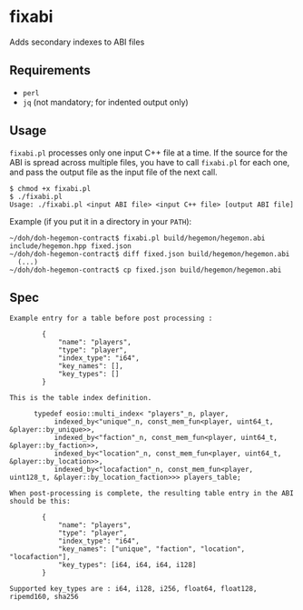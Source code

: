# fixabi
Adds secondary indexes to ABI files

## Requirements

* `perl`
* `jq` (not mandatory; for indented output only)

## Usage

`fixabi.pl` processes only one input C++ file at a time. If the source for the ABI is spread across multiple files, you have to call `fixabi.pl` for each one, and pass the output file as the input file of the next call.

```
$ chmod +x fixabi.pl
$ ./fixabi.pl
Usage: ./fixabi.pl <input ABI file> <input C++ file> [output ABI file]
```

Example (if you put it in a directory in your `PATH`):

```
~/doh/doh-hegemon-contract$ fixabi.pl build/hegemon/hegemon.abi include/hegemon.hpp fixed.json
~/doh/doh-hegemon-contract$ diff fixed.json build/hegemon/hegemon.abi
  (...)
~/doh/doh-hegemon-contract$ cp fixed.json build/hegemon/hegemon.abi
```

## Spec

```
Example entry for a table before post processing :

        {
            "name": "players",
            "type": "player",
            "index_type": "i64",
            "key_names": [],
            "key_types": []
        }

This is the table index definition.

      typedef eosio::multi_index< "players"_n, player,
           indexed_by<"unique"_n, const_mem_fun<player, uint64_t, &player::by_unique>>,
           indexed_by<"faction"_n, const_mem_fun<player, uint64_t, &player::by_faction>>,
           indexed_by<"location"_n, const_mem_fun<player, uint64_t, &player::by_location>>,
           indexed_by<"locafaction"_n, const_mem_fun<player, uint128_t, &player::by_location_faction>>> players_table;

When post-processing is complete, the resulting table entry in the ABI should be this:

        {
            "name": "players",
            "type": "player",
            "index_type": "i64",
            "key_names": ["unique", "faction", "location", "locafaction"],
            "key_types": [i64, i64, i64, i128]
        }

Supported key_types are : i64, i128, i256, float64, float128, ripemd160, sha256
```
